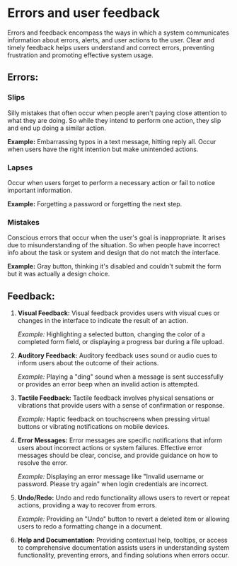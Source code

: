 # Errors and user feedback

Errors and feedback encompass the ways in which a system communicates information about errors, alerts, and user actions to the user. Clear and timely feedback helps users understand and correct errors, preventing frustration and promoting effective system usage.

## Errors:

### Slips
Silly mistakes that often occur when people aren't paying close attention to what they are doing. So while they intend to perform one action, they slip and end up doing a similar action.

**Example:** Embarrassing typos in a text message, hitting reply all. Occur when users have the right intention but make unintended actions.

### Lapses
Occur when users forget to perform a necessary action or fail to notice important information.

**Example:** Forgetting a password or forgetting the next step.

### Mistakes
Conscious errors that occur when the user's goal is inappropriate. It arises due to misunderstanding of the situation. So when people have incorrect info about the task or system and design that do not match the interface.

**Example:** Gray button, thinking it's disabled and couldn't submit the form but it was actually a design choice.

## Feedback:

1. **Visual Feedback:** 
   Visual feedback provides users with visual cues or changes in the interface to indicate the result of an action.
   
   *Example:* Highlighting a selected button, changing the color of a completed form field, or displaying a progress bar during a file upload.

2. **Auditory Feedback:** 
   Auditory feedback uses sound or audio cues to inform users about the outcome of their actions.
   
   *Example:* Playing a "ding" sound when a message is sent successfully or provides an error beep when an invalid action is attempted.

3. **Tactile Feedback:**
   Tactile feedback involves physical sensations or vibrations that provide users with a sense of confirmation or response.
   
   *Example:* Haptic feedback on touchscreens when pressing virtual buttons or vibrating notifications on mobile devices.

4. **Error Messages:** 
   Error messages are specific notifications that inform users about incorrect actions or system failures. Effective error messages should be clear, concise, and provide guidance on how to resolve the error.
   
   *Example:* Displaying an error message like "Invalid username or password. Please try again" when login credentials are incorrect.

5. **Undo/Redo:** 
   Undo and redo functionality allows users to revert or repeat actions, providing a way to recover from errors.
   
   *Example:* Providing an "Undo" button to revert a deleted item or allowing users to redo a formatting change in a document.

6. **Help and Documentation:** 
   Providing contextual help, tooltips, or access to comprehensive documentation assists users in understanding system functionality, preventing errors, and finding solutions when errors occur.
